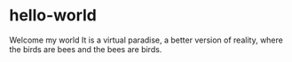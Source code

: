 # hello-world
Welcome my world
It is a virtual paradise, a better version of reality, where the birds are bees and the bees are birds.
